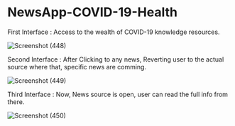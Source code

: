 # NewsApp-COVID-19-Health

First Interface : Access to the wealth of COVID-19 knowledge resources. 

![Screenshot (448)](https://user-images.githubusercontent.com/79192605/119716727-0cd1c780-be83-11eb-9ce2-578093fd7c86.png)

Second Interface : After Clicking to any news, Reverting user to the actual source where that, specific news are comming. 

![Screenshot (449)](https://user-images.githubusercontent.com/79192605/119716738-122f1200-be83-11eb-850a-7da980ee9f6b.png)

Third Interface : Now, News source is open, user can read the full info from there. 

![Screenshot (450)](https://user-images.githubusercontent.com/79192605/119716756-165b2f80-be83-11eb-8c79-1b7b770c094c.png)
